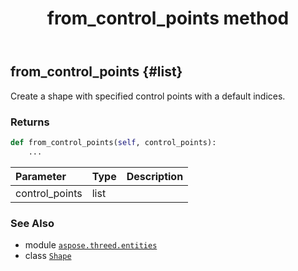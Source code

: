 ﻿---
title: from_control_points method
second_title: Aspose.3D for Python via .NET API References
description: 
type: docs
weight: 60
url: /aspose.threed.entities/shape/from_control_points/
is_root: false
---

## from_control_points {#list}

Create a shape with specified control points with a default indices.


### Returns 





```python
def from_control_points(self, control_points):
    ...
```


| Parameter | Type | Description |
| :- | :- | :- |
| control_points | list |  |



### See Also
* module [`aspose.threed.entities`](../../)
* class [`Shape`](/3d/python-net/aspose.threed.entities/shape)
